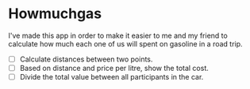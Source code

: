 # Howmuchgas

I've made this app in order to make it easier to me and my friend to calculate how much each one of us will spent on gasoline in a road trip.
 
- [ ] Calculate distances between two points.
- [ ] Based on distance and price per litre, show the total cost.
- [ ] Divide the total value between all participants in the car.